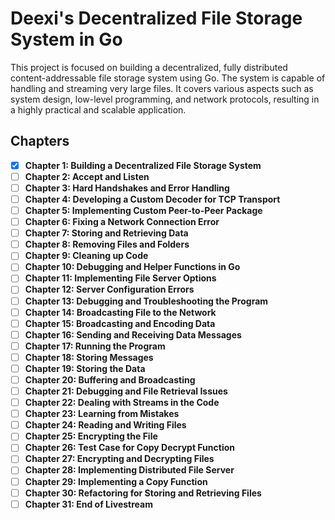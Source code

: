 # Deexi's Decentralized File Storage System in Go

This project is focused on building a decentralized, fully distributed content-addressable file storage system using Go. The system is capable of handling and streaming very large files. It covers various aspects such as system design, low-level programming, and network protocols, resulting in a highly practical and scalable application.

## Chapters

- [x] **Chapter 1: Building a Decentralized File Storage System** 
- [ ] **Chapter 2: Accept and Listen**
- [ ] **Chapter 3: Hard Handshakes and Error Handling**
- [ ] **Chapter 4: Developing a Custom Decoder for TCP Transport**
- [ ] **Chapter 5: Implementing Custom Peer-to-Peer Package**
- [ ] **Chapter 6: Fixing a Network Connection Error**
- [ ] **Chapter 7: Storing and Retrieving Data**
- [ ] **Chapter 8: Removing Files and Folders**
- [ ] **Chapter 9: Cleaning up Code**
- [ ] **Chapter 10: Debugging and Helper Functions in Go**
- [ ] **Chapter 11: Implementing File Server Options**
- [ ] **Chapter 12: Server Configuration Errors**
- [ ] **Chapter 13: Debugging and Troubleshooting the Program**
- [ ] **Chapter 14: Broadcasting File to the Network**
- [ ] **Chapter 15: Broadcasting and Encoding Data**
- [ ] **Chapter 16: Sending and Receiving Data Messages**
- [ ] **Chapter 17: Running the Program**
- [ ] **Chapter 18: Storing Messages**
- [ ] **Chapter 19: Storing the Data**
- [ ] **Chapter 20: Buffering and Broadcasting**
- [ ] **Chapter 21: Debugging and File Retrieval Issues**
- [ ] **Chapter 22: Dealing with Streams in the Code**
- [ ] **Chapter 23: Learning from Mistakes**
- [ ] **Chapter 24: Reading and Writing Files**
- [ ] **Chapter 25: Encrypting the File**
- [ ] **Chapter 26: Test Case for Copy Decrypt Function**
- [ ] **Chapter 27: Encrypting and Decrypting Files**
- [ ] **Chapter 28: Implementing Distributed File Server**
- [ ] **Chapter 29: Implementing a Copy Function**
- [ ] **Chapter 30: Refactoring for Storing and Retrieving Files**
- [ ] **Chapter 31: End of Livestream**